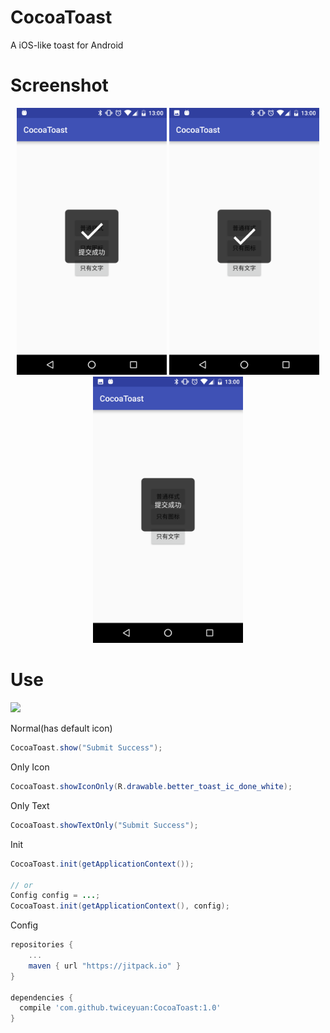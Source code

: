# CocoaToast

A iOS-like toast for Android

# Screenshot

<p align="center">
<img src="art/sample_normal.png" width="240px">
<img src="art/sample_icon.png" width="240px">
<img src="art/sample_text.png" width="240px">
</p>

# Use

[![](https://jitpack.io/v/twiceyuan/CocoaToast.svg)](https://jitpack.io/#twiceyuan/CocoaToast)

Normal(has default icon)
```java
CocoaToast.show("Submit Success");
```

Only Icon
```java
CocoaToast.showIconOnly(R.drawable.better_toast_ic_done_white);
```

Only Text
```java
CocoaToast.showTextOnly("Submit Success");
```

Init
```java
CocoaToast.init(getApplicationContext());

// or
Config config = ...;
CocoaToast.init(getApplicationContext(), config);
```

Config
```groovy
repositories {
	...
	maven { url "https://jitpack.io" }
}

dependencies {
  compile 'com.github.twiceyuan:CocoaToast:1.0'
}
```
